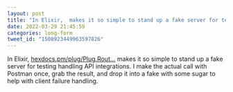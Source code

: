 ```yaml
---
layout: post
title: "In Elixir,  makes it so simple to stand up a fake server for testing handling API integrations. I..."
date: 2022-03-29 21:45:59
categories: long-form
tweet_id: "1508923449963597826"
---
```


In Elixir, [hexdocs.pm/plug/Plug.Rout…](https://hexdocs.pm/plug/Plug.Router.html) makes it so simple to stand up a fake server for testing handling API integrations. I make the actual call with Postman once, grab the result, and drop it into a fake with some sugar to help with client failure handling.


<!-- Original tweet: https://twitter.com/i/status/1508923449963597826 -->
